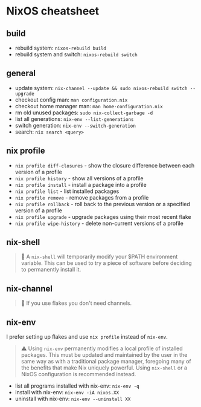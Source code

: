 # NixOS cheatsheet

## build

* rebuild system: `nixos-rebuild build`
* rebuild system and switch: `nixos-rebuild switch` 

## general

* update system: `nix-channel --update && sudo nixos-rebuild switch --upgrade`
* checkout config man: `man configuration.nix`
* checkout home manager man: `man home-configuration.nix`
* rm old unused packages: `sudo nix-collect-garbage -d`
* list all generations: `nix-env --list-generations`
* switch generation: `nix-env --switch-generation`
* search: `nix search <query>`

## nix profile

* `nix profile diff-closures` - show the closure difference between each version of a profile
* `nix profile history` - show all versions of a profile
* `nix profile install` - install a package into a profile
* `nix profile list` - list installed packages
* `nix profile remove` - remove packages from a profile
* `nix profile rollback` - roll back to the previous version or a specified version of a profile
* `nix profile upgrade` - upgrade packages using their most recent flake
* `nix profile wipe-history` - delete non-current versions of a profile

## nix-shell

> 🧐 A `nix-shell` will temporarily modify your \$PATH environment variable. This can be used to try a piece of software before deciding to permanently install it.

## nix-channel

> 🧐 If you use flakes you don't need channels.

## nix-env

I prefer setting up flakes and use `nix profile` instead of `nix-env`.

> ⚠️  Using `nix-env` permanently modifies a local profile of installed packages. This must be updated and maintained by the user in the same way as with a traditional package manager, foregoing many of the benefits that make Nix uniquely powerful. Using `nix-shell` or a NixOS configuration is recommended instead.

* list all programs installed with nix-env: `nix-env -q`
* install with nix-env: `nix-env -iA nixos.XX`
* uninstall with nix-env: `nix-env --uninstall XX`

